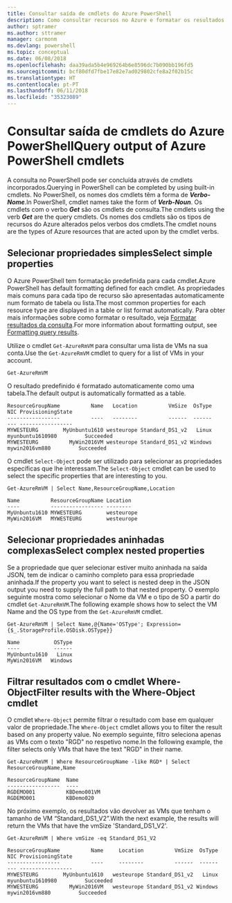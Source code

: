 ```yaml
---
title: Consultar saída de cmdlets do Azure PowerShell
description: Como consultar recursos no Azure e formatar os resultados.
author: sptramer
ms.author: sttramer
manager: carmonm
ms.devlang: powershell
ms.topic: conceptual
ms.date: 06/08/2018
ms.openlocfilehash: daa39ada5b4e969264b6e8596dc7b090bb196fd5
ms.sourcegitcommit: bcf80dfd7fbe17e82e7ad029802cfe8a2f02b15c
ms.translationtype: HT
ms.contentlocale: pt-PT
ms.lasthandoff: 06/11/2018
ms.locfileid: "35323089"
---
```

# <a name="query-output-of-azure-powershell-cmdlets"></a><span data-ttu-id="4d372-103">Consultar saída de cmdlets do Azure PowerShell</span><span class="sxs-lookup"><span data-stu-id="4d372-103">Query output of Azure PowerShell cmdlets</span></span>

<span data-ttu-id="4d372-104">A consulta no PowerShell pode ser concluída através de cmdlets incorporados.</span><span class="sxs-lookup"><span data-stu-id="4d372-104">Querying in PowerShell can be completed by using built-in cmdlets.</span></span> <span data-ttu-id="4d372-105">No PowerShell, os nomes dos cmdlets têm a forma de  **_Verbo-Nome_**.</span><span class="sxs-lookup"><span data-stu-id="4d372-105">In PowerShell, cmdlet names take the form of **_Verb-Noun_**.</span></span> <span data-ttu-id="4d372-106">Os cmdlets com o verbo **_Get_** são os cmdlets de consulta.</span><span class="sxs-lookup"><span data-stu-id="4d372-106">The cmdlets using the verb **_Get_** are the query cmdlets.</span></span> <span data-ttu-id="4d372-107">Os nomes dos cmdlets são os tipos de recursos do Azure alterados pelos verbos dos cmdlets.</span><span class="sxs-lookup"><span data-stu-id="4d372-107">The cmdlet nouns are the types of Azure resources that are acted upon by the cmdlet verbs.</span></span>

## <a name="select-simple-properties"></a><span data-ttu-id="4d372-108">Selecionar propriedades simples</span><span class="sxs-lookup"><span data-stu-id="4d372-108">Select simple properties</span></span>

<span data-ttu-id="4d372-109">O Azure PowerShell tem formatação predefinida para cada cmdlet.</span><span class="sxs-lookup"><span data-stu-id="4d372-109">Azure PowerShell has default formatting defined for each cmdlet.</span></span> <span data-ttu-id="4d372-110">As propriedades mais comuns para cada tipo de recurso são apresentadas automaticamente num formato de tabela ou lista.</span><span class="sxs-lookup"><span data-stu-id="4d372-110">The most common properties for each resource type are displayed in a table or list format automatically.</span></span> <span data-ttu-id="4d372-111">Para obter mais informações sobre como formatar o resultado, veja [Formatar resultados da consulta](formatting-output.md).</span><span class="sxs-lookup"><span data-stu-id="4d372-111">For more information about formatting output, see [Formatting query results](formatting-output.md).</span></span>

<span data-ttu-id="4d372-112">Utilize o cmdlet `Get-AzureRmVM` para consultar uma lista de VMs na sua conta.</span><span class="sxs-lookup"><span data-stu-id="4d372-112">Use the `Get-AzureRmVM` cmdlet to query for a list of VMs in your account.</span></span>

```azurepowershell-interactive
Get-AzureRmVM
```

<span data-ttu-id="4d372-113">O resultado predefinido é formatado automaticamente como uma tabela.</span><span class="sxs-lookup"><span data-stu-id="4d372-113">The default output is automatically formatted as a table.</span></span>

```output
ResourceGroupName          Name   Location          VmSize  OsType              NIC ProvisioningState
-----------------          ----   --------          ------  ------              --- -----------------
MYWESTEURG        MyUnbuntu1610 westeurope Standard_DS1_v2   Linux myunbuntu1610980         Succeeded
MYWESTEURG          MyWin2016VM westeurope Standard_DS1_v2 Windows   mywin2016vm880         Succeeded
```

<span data-ttu-id="4d372-114">O cmdlet `Select-Object` pode ser utilizado para selecionar as propriedades específicas que lhe interessam.</span><span class="sxs-lookup"><span data-stu-id="4d372-114">The `Select-Object` cmdlet can be used to select the specific properties that are interesting to you.</span></span>

```azurepowershell-interactive
Get-AzureRmVM | Select Name,ResourceGroupName,Location
```

```output
Name          ResourceGroupName Location
----          ----------------- --------
MyUnbuntu1610 MYWESTEURG        westeurope
MyWin2016VM   MYWESTEURG        westeurope
```

## <a name="select-complex-nested-properties"></a><span data-ttu-id="4d372-115">Selecionar propriedades aninhadas complexas</span><span class="sxs-lookup"><span data-stu-id="4d372-115">Select complex nested properties</span></span>

<span data-ttu-id="4d372-116">Se a propriedade que quer selecionar estiver muito aninhada na saída JSON, tem de indicar o caminho completo para essa propriedade aninhada.</span><span class="sxs-lookup"><span data-stu-id="4d372-116">If the property you want to select is nested deep in the JSON output you need to supply the full path to that nested property.</span></span> <span data-ttu-id="4d372-117">O exemplo seguinte mostra como selecionar o Nome da VM e o tipo de SO a partir do cmdlet `Get-AzureRmVM`.</span><span class="sxs-lookup"><span data-stu-id="4d372-117">The following example shows how to select the VM Name and the OS type from the `Get-AzureRmVM` cmdlet.</span></span>

```azurepowershell-interactive
Get-AzureRmVM | Select Name,@{Name='OSType'; Expression={$_.StorageProfile.OSDisk.OSType}}
```

```output
Name           OSType
----           ------
MyUnbuntu1610   Linux
MyWin2016VM   Windows
```

## <a name="filter-results-with-the-where-object-cmdlet"></a><span data-ttu-id="4d372-118">Filtrar resultados com o cmdlet Where-Object</span><span class="sxs-lookup"><span data-stu-id="4d372-118">Filter results with the Where-Object cmdlet</span></span>

<span data-ttu-id="4d372-119">O cmdlet `Where-Object` permite filtrar o resultado com base em qualquer valor de propriedade.</span><span class="sxs-lookup"><span data-stu-id="4d372-119">The `Where-Object` cmdlet allows you to filter the result based on any property value.</span></span> <span data-ttu-id="4d372-120">No exemplo seguinte, filtro seleciona apenas as VMs com o texto "RGD" no respetivo nome.</span><span class="sxs-lookup"><span data-stu-id="4d372-120">In the following example, the filter selects only VMs that have the text "RGD" in their name.</span></span>

```azurepowershell-interactive
Get-AzureRmVM | Where ResourceGroupName -like RGD* | Select ResourceGroupName,Name
```

```output
ResourceGroupName  Name
-----------------  ----
RGDEMO001          KBDemo001VM
RGDEMO001          KBDemo020
```

<span data-ttu-id="4d372-121">No próximo exemplo, os resultados vão devolver as VMs que tenham o tamanho de VM “Standard_DS1_V2”.</span><span class="sxs-lookup"><span data-stu-id="4d372-121">With the next example, the results will return the VMs that have the vmSize 'Standard_DS1_V2'.</span></span>

```azurepowershell-interactive
Get-AzureRmVM | Where vmSize -eq Standard_DS1_V2
```

```output
ResourceGroupName          Name     Location          VmSize  OsType              NIC ProvisioningState
-----------------          ----     --------          ------  ------              --- -----------------
MYWESTEURG        MyUnbuntu1610   westeurope Standard_DS1_v2   Linux myunbuntu1610980         Succeeded
MYWESTEURG          MyWin2016VM   westeurope Standard_DS1_v2 Windows   mywin2016vm880         Succeeded
```